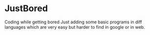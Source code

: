 # JustBored
Coding while getting bored
Just adding some basic programs in diff languages which are very easy but harder to find in google or in web.
